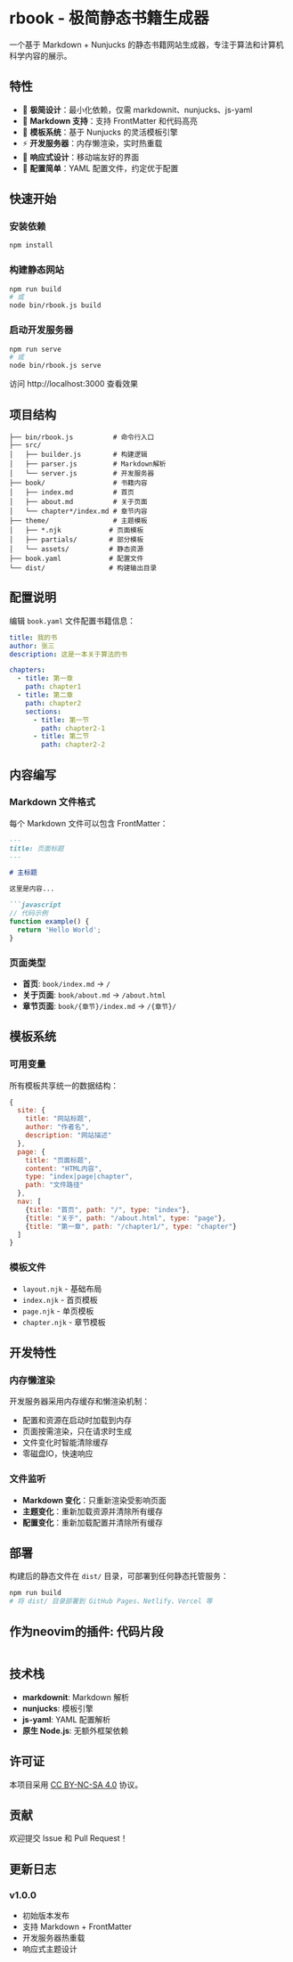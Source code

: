 # rbook - 极简静态书籍生成器

一个基于 Markdown + Nunjucks 的静态书籍网站生成器，专注于算法和计算机科学内容的展示。

## 特性

- 🚀 **极简设计**：最小化依赖，仅需 markdownit、nunjucks、js-yaml
- 📝 **Markdown 支持**：支持 FrontMatter 和代码高亮
- 🎨 **模板系统**：基于 Nunjucks 的灵活模板引擎
- ⚡ **开发服务器**：内存懒渲染，实时热重载
- 📱 **响应式设计**：移动端友好的界面
- 🔧 **配置简单**：YAML 配置文件，约定优于配置

## 快速开始

### 安装依赖

```bash
npm install
```

### 构建静态网站

```bash
npm run build
# 或
node bin/rbook.js build
```

### 启动开发服务器

```bash
npm run serve
# 或
node bin/rbook.js serve
```

访问 http://localhost:3000 查看效果

## 项目结构

```
├── bin/rbook.js          # 命令行入口
├── src/
│   ├── builder.js        # 构建逻辑
│   ├── parser.js         # Markdown解析
│   └── server.js         # 开发服务器
├── book/                 # 书籍内容
│   ├── index.md          # 首页
│   ├── about.md          # 关于页面
│   └── chapter*/index.md # 章节内容
├── theme/                # 主题模板
│   ├── *.njk            # 页面模板
│   ├── partials/        # 部分模板
│   └── assets/          # 静态资源
├── book.yaml            # 配置文件
└── dist/                # 构建输出目录
```

## 配置说明

编辑 `book.yaml` 文件配置书籍信息：

```yaml
title: 我的书
author: 张三
description: 这是一本关于算法的书

chapters:
  - title: 第一章
    path: chapter1
  - title: 第二章
    path: chapter2
    sections:
      - title: 第一节
        path: chapter2-1
      - title: 第二节  
        path: chapter2-2
```

## 内容编写

### Markdown 文件格式

每个 Markdown 文件可以包含 FrontMatter：

```markdown
---
title: 页面标题
---

# 主标题

这里是内容...

```javascript
// 代码示例
function example() {
  return 'Hello World';
}
```

### 页面类型

- **首页**: `book/index.md` → `/`
- **关于页面**: `book/about.md` → `/about.html`
- **章节页面**: `book/{章节}/index.md` → `/{章节}/`

## 模板系统

### 可用变量

所有模板共享统一的数据结构：

```javascript
{
  site: {
    title: "网站标题",
    author: "作者名",
    description: "网站描述"
  },
  page: {
    title: "页面标题",
    content: "HTML内容",
    type: "index|page|chapter",
    path: "文件路径"
  },
  nav: [
    {title: "首页", path: "/", type: "index"},
    {title: "关于", path: "/about.html", type: "page"},
    {title: "第一章", path: "/chapter1/", type: "chapter"}
  ]
}
```

### 模板文件

- `layout.njk` - 基础布局
- `index.njk` - 首页模板
- `page.njk` - 单页模板
- `chapter.njk` - 章节模板

## 开发特性

### 内存懒渲染

开发服务器采用内存缓存和懒渲染机制：
- 配置和资源在启动时加载到内存
- 页面按需渲染，只在请求时生成
- 文件变化时智能清除缓存
- 零磁盘IO，快速响应

### 文件监听

- **Markdown 变化**：只重新渲染受影响页面
- **主题变化**：重新加载资源并清除所有缓存
- **配置变化**：重新加载配置并清除所有缓存

## 部署

构建后的静态文件在 `dist/` 目录，可部署到任何静态托管服务：

```bash
npm run build
# 将 dist/ 目录部署到 GitHub Pages、Netlify、Vercel 等
```

## 作为neovim的插件: 代码片段

```lua

```

## 技术栈

- **markdownit**: Markdown 解析
- **nunjucks**: 模板引擎
- **js-yaml**: YAML 配置解析
- **原生 Node.js**: 无额外框架依赖

## 许可证

本项目采用 [CC BY-NC-SA 4.0](https://creativecommons.org/licenses/by-nc-sa/4.0/) 协议。

## 贡献

欢迎提交 Issue 和 Pull Request！

## 更新日志

### v1.0.0
- 初始版本发布
- 支持 Markdown + FrontMatter
- 开发服务器热重载
- 响应式主题设计
